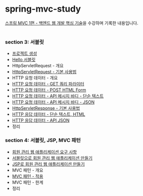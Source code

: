 # spring-mvc-study
[스프링 MVC 1편 - 백엔드 웹 개발 핵심 기술](https://www.inflearn.com/course/%EC%8A%A4%ED%94%84%EB%A7%81-mvc-1?srsltid=AfmBOooqwovo2qQ3qVEZGNJhu28TFwdIxLQQBLoAIcBfvMY6hLr0GNAh)을 수강하며 기록한 내용입니다.
<br>
<br>
### section 3: 서블릿
- [프로젝트 생성](https://github.com/j1suk1m/spring-mvc-study/commit/8123cf6a64110fadde5664dfa490c19da7f8d30e)
- [Hello 서블릿](https://github.com/j1suk1m/spring-mvc-study/commit/9c146660b1a10a47ddb8c4bcf61924cf5a8496c2)
- HttpServletRequest - 개요
- [HttpServletRequest - 기본 사용법](https://github.com/j1suk1m/spring-mvc-study/commit/b6d065fb57a25520dc26a631aeec6e8d4b458e69)
- HTTP 요청 데이터 - 개요
- [HTTP 요청 데이터 - GET 쿼리 파라미터](https://github.com/j1suk1m/spring-mvc-study/commit/82464be34a0669a2b5379f939228eeb5cf327836)
- [HTTP 요청 데이터 - POST HTML Form](https://github.com/j1suk1m/spring-mvc-study/commit/494b1cf32143c01da39f488240e5a709e1689d54)
- [HTTP 요청 데이터 - API 메시지 바디 - 단순 텍스트](https://github.com/j1suk1m/spring-mvc-study/commit/eda485657b66eac4303ad945f550830a07adda38)
- [HTTP 요청 데이터 - API 메시지 바디 - JSON](https://github.com/j1suk1m/spring-mvc-study/commit/755e209916ab6affedbd77ee4f001f08d3f7f139)
- [HttpServletResponse - 기본 사용법](https://github.com/j1suk1m/spring-mvc-study/commit/7c9f0ae1a27680779919567f5dcd25258212f9f8)
- [HTTP 응답 데이터 - 단순 텍스트, HTML](https://github.com/j1suk1m/spring-mvc-study/commit/0105b333157d021cf1a6df8f8688457013d54a6d)
- [HTTP 응답 데이터 - API JSON](https://github.com/j1suk1m/spring-mvc-study/commit/890fb32d4afe0da5780702b2ec432a2fd30c5ca6)
- 정리

### section 4: 서블릿, JSP, MVC 패턴
- [회원 관리 웹 애플리케이션 요구 사항](https://github.com/j1suk1m/spring-mvc-study/commit/d3d55d5baddb2bb9c637ca1814af7f4dd660278a)
- [서블릿으로 회원 관리 웹 애플리케이션 만들기](https://github.com/j1suk1m/spring-mvc-study/commit/a0dc539b0ec0bc24a682d7252a8a92999010b355)
- [JSP로 회원 관리 웹 애플리케이션 만들기](https://github.com/j1suk1m/spring-mvc-study/commit/e30b8792db4eabafe864796e6e51ebb8576170f4)
- MVC 패턴 - 개요
- [MVC 패턴 - 적용](https://github.com/j1suk1m/spring-mvc-study/commit/d7b595bec0255f74afe9f1812df766be1657d456)
- MVC 패턴 - 한계
- 정리